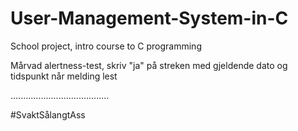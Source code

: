 # User-Management-System-in-C
School project, intro course to C programming

Mårvad alertness-test, skriv "ja" på streken med gjeldende dato og tidspunkt når melding lest





.......................................

#SvaktSålangtAss
